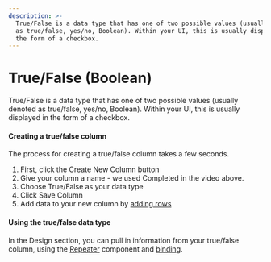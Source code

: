 ```yaml
---
description: >-
  True/False is a data type that has one of two possible values (usually denoted
  as true/false, yes/no, Boolean). Within your UI, this is usually displayed in
  the form of a checkbox.
---
```


# True/False \(Boolean\)

True/False is a data type that has one of two possible values \(usually denoted as true/false, yes/no, Boolean\). Within your UI, this is usually displayed in the form of a checkbox.



#### Creating a true/false column

The process for creating a true/false column takes a few seconds.

1. First, click the Create New Column button
2. Give your column a name - we used Completed in the video above.
3. Choose True/False as your data type
4. Click Save Column
5. Add data to your new column by [adding rows](../tables/rows.md)

#### 

#### Using the true/false data type

In the Design section, you can pull in information from your true/false column, using the [Repeater](../../design/components/repeater.md) component and [binding](../../design/binding.md).

